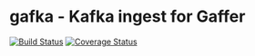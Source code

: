 gafka - Kafka ingest for Gaffer
=========

[![Build Status](https://travis-ci.org/flitte/gafka.svg?branch=master)](https://travis-ci.org/flitte/gafka)
[![Coverage Status](https://coveralls.io/repos/github/flitte/gafka/badge.svg?branch=master)](https://coveralls.io/github/flitte/gafka?branch=master)
